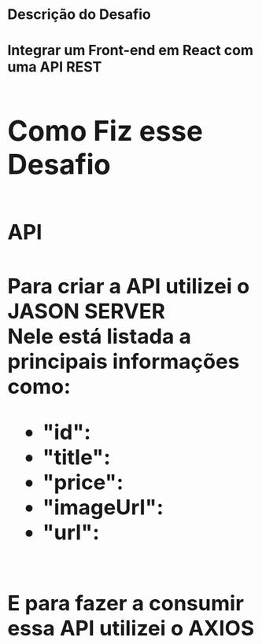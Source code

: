 <h1>Descrição do Desafio<h1>
  
  <span> 
    Integrar um Front-end em React com uma API REST <br>
  <span>
    
<h1>Como Fiz esse Desafio<h1>
  
<h2>API<h2>
  
  <span>
    Para criar a API utilizei o JASON SERVER <br>
    Nele está listada a principais informações como: <br>
  <span>
  <ul>
    <li> "id": </li>
    <li> "title": </li> 
    <li> "price": </li>
    <li> "imageUrl": </li>
    <li> "url": </li> <br>
  </ul>
    
  <span>
    E para fazer a consumir essa API utilizei o AXIOS 
  <span>
    
    
    
    
    
     
     
     
    
